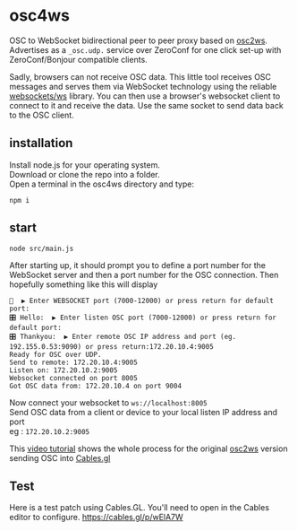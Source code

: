 # osc4ws
OSC to WebSocket bidirectional peer to peer proxy based on [osc2ws](https://github.com/pandrr/osc2ws).
Advertises as a `_osc.udp.` service over ZeroConf for one click set-up with ZeroConf/Bonjour compatible clients. 

Sadly, browsers can not receive OSC data. This little tool receives OSC messages and serves them via WebSocket technology using the reliable [websockets/ws](https://github.com/websockets/ws) library.
You can then use a browser's websocket client to connect to it and receive the data. Use the same socket to send data back to the OSC client. 


## installation

Install node.js for your operating system. <br>
Download or clone the repo into a folder. <br>
Open a terminal in the osc4ws directory and type:

`npm i`

## start

`node src/main.js`

After starting up, it should prompt you to define a port number for the WebSocket server and then a port number for the OSC connection. Then hopefully something like this will display

```
👾  ▶︎ Enter WEBSOCKET port (7000-12000) or press return for default port:
🎛 Hello:  ▶︎ Enter listen OSC port (7000-12000) or press return for default port:
🎛 Thankyou:  ▶︎ Enter remote OSC IP address and port (eg. 192.155.0.53:9090) or press return:172.20.10.4:9005
Ready for OSC over UDP.
Send to remote: 172.20.10.4:9005
Listen on: 172.20.10.2:9005
Websocket connected on port 8005
Got OSC data from: 172.20.10.4 on port 9004

```

Now connect your websocket to `ws://localhost:8005`<br>
Send OSC data from a client or device to your local listen IP address and port<br>
eg : `172.20.10.2:9005`

This [video tutorial](https://www.youtube.com/watch?v=1cIhDfrHM74&feature=youtu.be) shows the whole process for the original [osc2ws](https://github.com/pandrr/osc2ws) version sending OSC into [Cables.gl](https://dev.cables.gl) <br>

## Test
Here is a test patch using Cables.GL. You'll need to open in the Cables editor to configure. https://cables.gl/p/wElA7W
